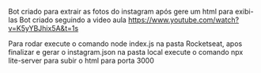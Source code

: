 Bot criado para extrair as fotos do instagram após gere um html para exibi-las
Bot criado seguindo a video aula https://www.youtube.com/watch?v=K5yYBJhix5A&t=1s

Para rodar execute o comando node index.js na pasta Rocketseat,
apos finalizar e gerar o instagram.json na pasta local execute o comando npx lite-server para subir o html para porta 3000
